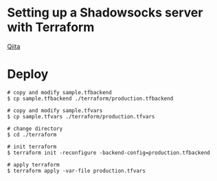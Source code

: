 # Setting up a Shadowsocks server with Terraform

[Qiita](https://qiita.com/haxidoi/items/53c415596236a182428d)

# Deploy
```shell
# copy and modify sample.tfbackend
$ cp sample.tfbackend ./terraform/production.tfbackend

# copy and modify sample.tfvars
$ cp sample.tfvars ./terraform/production.tfvars

# change directory
$ cd ./terraform

# init terraform
$ terraform init -reconfigure -backend-config=production.tfbackend

# apply terraform
$ terraform apply -var-file production.tfvars
```
